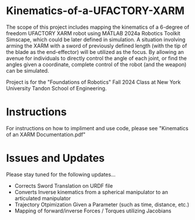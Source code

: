 # Kinematics-of-a-UFACTORY-XARM
 
 The scope of this project includes mapping the kinematics of a 6-degree of
freedom UFACTORY XARM robot using MATLAB 2024a Robotics Toolkit Simscape, which could be later
defined in simulation. A situation involving arming the XARM with a sword of
previously defined length (with the tip of the blade as the end-effector) will be
utilized as the focus. By allowing an avenue for individuals to directly control
the angle of each joint, or find the angles given a coordinate, complete control
of the robot (and the weapon) can be simulated.

Project is for the "Foundations of Robotics" Fall 2024 Class at New York University Tandon School of Engineering.

# Instructions
For instructions on how to impliment and use code, please see "Kinematics of an XARM Documentation.pdf"

# Issues and Updates
Please stay tuned for the following updates...
- Corrects Sword Translation on URDF file
- Converts Inverse kinematics from a spherical manipulator to an articulated manipulator
- Trajectory Otpimization Given a Parameter (such as time, distance, etc.)
- Mapping of forward/inverse Forces / Torques utilizing Jacobians

